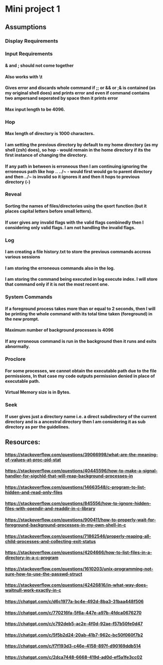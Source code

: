 # Mini project 1

## Assumptions

### Display Requirements

### Input Requirements

#### & and ; should not come together

#### Also works with \t

#### Gives error and discards whole command if ;; or && or ;& is contained (as my original shell does) and prints error and even if command contains two ampersand seperated by space then it prints error

#### Max input length to be 4096.

### Hop

#### Max length of directory is 1000 characters.

#### I am setting the previous directory by default to my home directory (as my shell (zsh) does), so hop - would remain in the home directory if its the first instance of changing the directory.

#### If any path in between is erroneous then I am continuing ignoring the erroneous path like hop .. ../~ - would first would go to parent directory and then ../~ is invalid so it ignores it and then it hops to previous directory (-)

### Reveal

#### Sorting the names of files/directories using the qsort function (but it places capital letters before small letters).

#### If user gives any invalid flags with the valid flags combinedly then I considering only valid flags. I am not handling the invalid flags.

### Log

#### I am creating a file history.txt to store the previous commands accross various sessions

#### I am storing the erroneous commands also in the log.

#### I am storing the command being executed in log execute index. I will store that command only if it is not the most recent one.

### System Commands

#### If a foreground process takes more than or equal to 2 seconds, then I will be printing the whole command with its total time taken (foreground) in the new prompt.

#### Maximum number of background processes is 4096

#### If any erroneous command is run in the background then it runs and exits abnormally.

### Proclore

#### For some processes, we cannot obtain the executable path due to the file permissions, In that case my code outputs permission denied in place of executable path.

#### Virtual Memory size is in Bytes.

### Seek

#### If user gives just a directory name i.e. a direct subdirectory of the current directory and is a ancestral directory then I am considering it as sub directory as per the guidelines.

## Resources:

#### https://stackoverflow.com/questions/39066998/what-are-the-meaning-of-values-at-proc-pid-stat

#### https://stackoverflow.com/questions/40445596/how-to-make-a-signal-handler-for-sigchld-that-will-reap-background-processes-in

#### https://stackoverflow.com/questions/14663548/c-program-to-list-hidden-and-read-only-files

#### https://stackoverflow.com/questions/845556/how-to-ignore-hidden-files-with-opendir-and-readdir-in-c-library

#### https://stackoverflow.com/questions/900411/how-to-properly-wait-for-foreground-background-processes-in-my-own-shell-in-c

#### https://stackoverflow.com/questions/71862546/properly-reaping-all-child-processes-and-collecting-exit-status

#### https://stackoverflow.com/questions/4204666/how-to-list-files-in-a-directory-in-a-c-program

#### https://stackoverflow.com/questions/1610203/unix-programming-not-sure-how-to-use-the-passwd-struct

#### https://stackoverflow.com/questions/42426816/in-what-way-does-waitnull-work-exactly-in-c

#### https://chatgpt.com/c/d6c1977a-bc4e-492d-8ba3-31baa448f506

#### https://chatgpt.com/c/770216fa-5f6a-447e-a97b-4fdca0676270

#### https://chatgpt.com/c/c792deb5-ac2e-4f0d-92ae-f57b50fe0d47

#### https://chatgpt.com/c/5f5b2d24-20ab-41b7-962c-bc50f060f7b2

#### https://chatgpt.com/c/f7f193d3-c46e-4158-897f-d90169ddb514

#### https://chatgpt.com/c/2dca7448-6668-419d-ad0d-ef5a1fe3cc02

